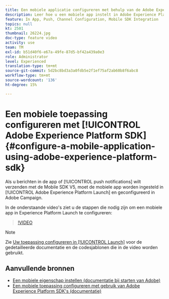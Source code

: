 ```yaml
---
title: Een mobiele applicatie configureren met behulp van de Adobe Experience Platform SDK
description: Leer hoe u een mobiele app instelt in Adobe Experience Platform Launch en hoe u deze configureert in Adobe Campaign.
feature: In App, Push, Channel Configuration, Mobile SDK Integration
topics: null
kt: 2501
thumbnail: 26224.jpg
doc-type: feature video
activity: use
team: TM
exl-id: b51d40f6-e67a-49fe-87d5-bf42a439a0e3
role: Administrator
level: Experienced
translation-type: tm+mt
source-git-commit: 5d2bc8bd3a3a0fdb5e2f1ef75af2ab60b8f6abc8
workflow-type: tm+mt
source-wordcount: '136'
ht-degree: 15%

---
```


# Een mobiele toepassing configureren met [!UICONTROL Adobe Experience Platform SDK] {#configure-a-mobile-application-using-adobe-experience-platform-sdk}

Als u berichten in de app of [!UICONTROL push notifications] wilt verzenden met de Mobile SDK V5, moet de mobiele app worden ingesteld in [!UICONTROL Adobe Experience Platform Launch] en geconfigureerd in Adobe Campaign.

In de onderstaande video&#39;s ziet u de stappen die nodig zijn om een mobiele app in Experience Platform Launch te configureren:

>[!VIDEO](https://video.tv.adobe.com/v/26224?quality=12)

>[!NOTE]
>
>Zie [Uw toepassing configureren in [!UICONTROL Launch]](https://helpx.adobe.com/campaign/kb/configuring-app-sdk.html#ConfiguringyourapplicationinLaunch) voor de gedetailleerde documentatie en de codesjablonen die in de video worden gebruikt.

## Aanvullende bronnen

* [Een mobiele eigenschap instellen (documentatie bij starten van Adobe)](https://aep-sdks.gitbook.io/docs/getting-started/create-a-mobile-property)
* [Een mobiele toepassing configureren met gebruik van Adobe Experience Platform SDK&#39;s (documentatie)](https://helpx.adobe.com/campaign/kb/configuring-app-sdk.html)
